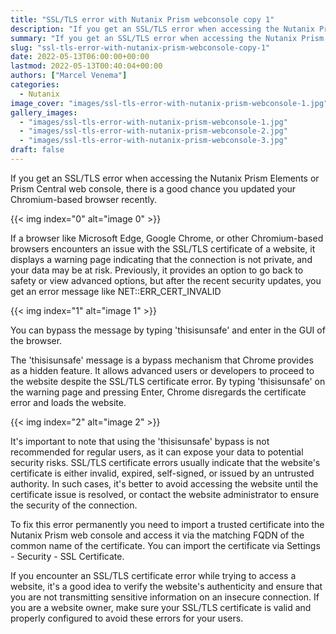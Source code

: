 ```yaml
---
title: "SSL/TLS error with Nutanix Prism webconsole copy 1"
description: "If you get an SSL/TLS error when accessing the Nutanix Prism Elements or  Prism Central web console, there is a good chance you updated your Chromium-based browser recently.If a browser like Microsoft Edge, Google Chrome, or other Chromium-based browsers encounters an issue with the SSL/TLS certificate of a website, it displays a warning page indicating that the connection is not private, and your data may be at risk. Previously, it provides an option to go back to safety or view advanced option"
summary: "If you get an SSL/TLS error when accessing the Nutanix Prism Elements or Prism Central web console, there is a good chance you updated"
slug: "ssl-tls-error-with-nutanix-prism-webconsole-copy-1"
date: 2022-05-13T06:00:00+00:00
lastmod: 2022-05-13T00:40:04+00:00
authors: ["Marcel Venema"]
categories:
  - Nutanix
image_cover: "images/ssl-tls-error-with-nutanix-prism-webconsole-1.jpg"
gallery_images:
  - "images/ssl-tls-error-with-nutanix-prism-webconsole-1.jpg"
  - "images/ssl-tls-error-with-nutanix-prism-webconsole-2.jpg"
  - "images/ssl-tls-error-with-nutanix-prism-webconsole-3.jpg"
draft: false
---
```


If you get an SSL/TLS error when accessing the Nutanix Prism Elements or Prism Central web console, there is a good chance you updated your Chromium-based browser recently.

{{< img index="0" alt="image 0" >}}

If a browser like Microsoft Edge, Google Chrome, or other Chromium-based browsers encounters an issue with the SSL/TLS certificate of a website, it displays a warning page indicating that the connection is not private, and your data may be at risk. Previously, it provides an option to go back to safety or view advanced options, but after the recent security updates, you get an error message like NET::ERR\_CERT\_INVALID

{{< img index="1" alt="image 1" >}}

You can bypass the message by typing 'thisisunsafe' and enter in the GUI of the browser.

The 'thisisunsafe' message is a bypass mechanism that Chrome provides as a hidden feature. It allows advanced users or developers to proceed to the website despite the SSL/TLS certificate error. By typing 'thisisunsafe' on the warning page and pressing Enter, Chrome disregards the certificate error and loads the website.

{{< img index="2" alt="image 2" >}}

It's important to note that using the 'thisisunsafe' bypass is not recommended for regular users, as it can expose your data to potential security risks. SSL/TLS certificate errors usually indicate that the website's certificate is either invalid, expired, self-signed, or issued by an untrusted authority. In such cases, it's better to avoid accessing the website until the certificate issue is resolved, or contact the website administrator to ensure the security of the connection.

To fix this error permanently you need to import a trusted certificate into the Nutanix Prism web console and access it via the matching FQDN of the common name of the certificate. You can import the certificate via Settings - Security - SSL Certificate.

If you encounter an SSL/TLS certificate error while trying to access a website, it's a good idea to verify the website's authenticity and ensure that you are not transmitting sensitive information on an insecure connection. If you are a website owner, make sure your SSL/TLS certificate is valid and properly configured to avoid these errors for your users.